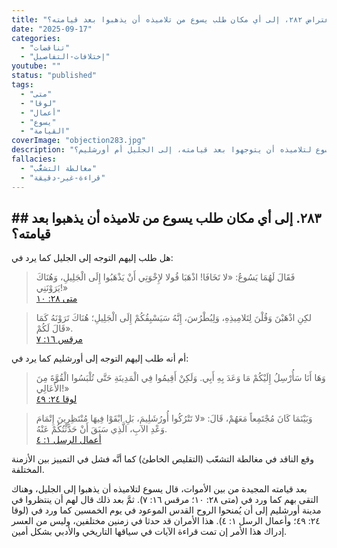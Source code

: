 ```yaml
---
title: "الإعتراض ٢٨٢، إلى أي مكان طلب يسوع من تلاميذه أن يذهبوا بعد قيامته؟"
date: "2025-09-17"
categories:
  - "تناقضات"
  - "إختلافات-التفاصيل"
youtube: ""
status: "published"
tags:
  - "متى"
  - "لوقا"
  - "أعمال"
  - "يسوع"
  - "القيامة"
coverImage: "objection283.jpg"
description: "إجابة على إعتراض يتسائل فيه الناقد: إلى أي مكان قال يسوع لتلاميذه أن يتوجهوا بعد قيامته، إلى الجليل أم أورشليم؟"
fallacies:
  - "مغالطة التشعُّب"
  - "قراءة-غير-دقيقة"
---
```

## ## ٢٨٣. إلى أي مكان طلب يسوع من تلاميذه أن يذهبوا بعد قيامته؟

هل طلب إليهم التوجه إلى الجليل كما يرد في:

> فَقَالَ لَهُمَا يَسُوعُ: «لا تَخَافَا! اذْهَبَا قُولا لإِخْوَتِي أَنْ يَذْهَبُوا إِلَى الْجَلِيلِ، وَهُنَاكَ يَرَوْنَنِي!»  
[متى ٢٨: ١٠](https://www.bible.com//bible/101/mat.28.10)

> لكِنِ اذْهَبْنَ وَقُلْنَ لِتَلامِيذِهِ، وَلِبُطْرُسَ، إِنَّهُ سَيَسْبِقُكُمْ إِلَى الْجَلِيلِ؛ هُنَاكَ تَرَوْنَهُ كَمَا قَالَ لَكُمْ».  
[مرقس ١٦: ٧](https://www.bible.com//bible/101/mrk.16.7)

أم أنه طلب إليهم التوجه إلى أورشليم كما يرد في:

> وَهَا أَنَا سَأُرْسِلُ إِلَيْكُمْ مَا وَعَدَ بِهِ أَبِي. وَلَكِنْ أَقِيمُوا فِي الْمَدِينَةِ حَتَّى تُلْبَسُوا الْقُوَّةَ مِنَ الأَعَالِي!»  
[لوقا ٢٤: ٤٩](https://www.bible.com//bible/101/luk.24.49)

> وَبَيْنَمَا كَانَ مُجْتَمِعاً مَعَهُمْ، قَالَ: «لا تَتْرُكُوا أُورُشَلِيمَ، بَلِ ابْقَوْا فِيهَا مُنْتَظِرِينَ إِتْمَامَ وَعْدِ الآبِ، الَّذِي سَبَقَ أَنْ حَدَّثْتُكُمْ عَنْهُ.  
[أعمال الرسل ١: ٤](https://www.bible.com//bible/101/act.1.4)

وقع الناقد في مغالطة التشعّب (التقليص الخاطئ) كما أنَّه فشل في التمييز بين الأزمنة المختلفة.

بعد قيامته المجيدة من بين الأموات، قال يسوع لتلاميذه أن يذهبوا إلى الجليل، وهناك التقى بهم كما ورد في (متى ٢٨: ١٠؛ مرقس ١٦: ٧). ثمَّ بعد ذلك قال لهم أن ينتظروا في مدينة أورشليم إلى أن يُمنحوا الروح القدس الموعود في يوم الخمسين كما ورد في (لوقا ٢٤: ٤٩؛ وأعمال الرسل ١: ٤). هذا الأمران قد حدثا في زمنين مختلفين، وليس من العسر إدراك هذا الأمر إن تمت قراءة الآيات في سياقها التاريخي والأدبي بشكل أمين.
